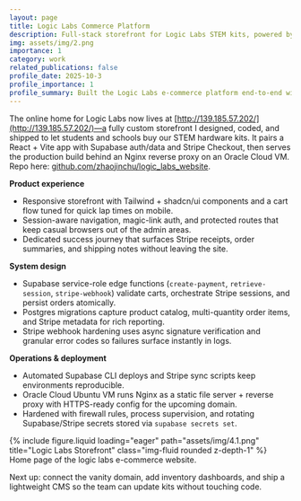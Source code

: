 ```yaml
---
layout: page
title: Logic Labs Commerce Platform
description: Full-stack storefront for Logic Labs STEM kits, powered by Supabase + Stripe and deployed on Oracle Cloud.
img: assets/img/2.png
importance: 1
category: work
related_publications: false
profile_date: 2025-10-3
profile_importance: 1
profile_summary: Built the Logic Labs e-commerce platform end-to-end with React, Supabase edge functions, and Stripe checkout running on an Oracle Cloud VM.
---
```


The online home for Logic Labs now lives at [http://139.185.57.202/](http://139.185.57.202/)—a fully custom storefront I designed, coded, and shipped to let students and schools buy our STEM hardware kits. It pairs a React + Vite app with Supabase auth/data and Stripe Checkout, then serves the production build behind an Nginx reverse proxy on an Oracle Cloud VM. Repo here: [github.com/zhaojinchu/logic_labs_website](https://github.com/zhaojinchu/logic_labs_website).

**Product experience**
- Responsive storefront with Tailwind + shadcn/ui components and a cart flow tuned for quick lap times on mobile.
- Session-aware navigation, magic-link auth, and protected routes that keep casual browsers out of the admin areas.
- Dedicated success journey that surfaces Stripe receipts, order summaries, and shipping notes without leaving the site.

**System design**
- Supabase service-role edge functions (`create-payment`, `retrieve-session`, `stripe-webhook`) validate carts, orchestrate Stripe sessions, and persist orders atomically.
- Postgres migrations capture product catalog, multi-quantity order items, and Stripe metadata for rich reporting.
- Stripe webhook hardening uses async signature verification and granular error codes so failures surface instantly in logs.

**Operations & deployment**
- Automated Supabase CLI deploys and Stripe sync scripts keep environments reproducible.
- Oracle Cloud Ubuntu VM runs Nginx as a static file server + reverse proxy with HTTPS-ready config for the upcoming domain.
- Hardened with firewall rules, process supervision, and rotating Supabase/Stripe secrets stored via `supabase secrets set`.

<div class="row">
    <div class="col-sm mt-3 mt-md-0">
        {% include figure.liquid loading="eager" path="assets/img/4.1.png" title="Logic Labs Storefront" class="img-fluid rounded z-depth-1" %}
    </div>
</div>
<div class="caption">
    Home page of the logic labs e-commerce website. 
</div>

Next up: connect the vanity domain, add inventory dashboards, and ship a lightweight CMS so the team can update kits without touching code.
